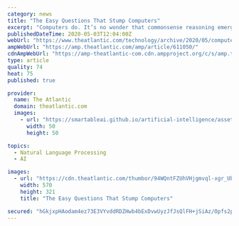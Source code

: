 ```yaml
---
category: news
title: "The Easy Questions That Stump Computers"
excerpt: "Computers do. It’s no wonder that commonsense reasoning emerged as a primary concern of AI research in 1958 (in a paper titled “Programs With Common Sense”), not long after the field of AI was born. “In general,"
publishedDateTime: 2020-05-03T12:04:00Z
webUrl: "https://www.theatlantic.com/technology/archive/2020/05/computers-common-sense/611050/"
ampWebUrl: "https://amp.theatlantic.com/amp/article/611050/"
cdnAmpWebUrl: "https://amp-theatlantic-com.cdn.ampproject.org/c/s/amp.theatlantic.com/amp/article/611050/"
type: article
quality: 74
heat: 75
published: true

provider:
  name: The Atlantic
  domain: theatlantic.com
  images:
    - url: "https://smartableai.github.io/artificial-intelligence/assets/images/organizations/theatlantic.com-50x50.jpg"
      width: 50
      height: 50

topics:
  - Natural Language Processing
  - AI

images:
  - url: "https://cdn.theatlantic.com/thumbor/94WQntFZUhVHjgmvql-xgr_Ub98=/570x321/media/img/mt/2020/05/Common_Sense_2880x1620_Lede/original.gif"
    width: 570
    height: 321
    title: "The Easy Questions That Stump Computers"

secured: "hGkjxpHAodam4ez73E3VYvddRDZHwb4bExDvwUyzJfJsQlFH+jSiAz/Opfs2pQDdbVQ7E6yWq9oYNWZTzN7a2AYycRyIEM0bDN/lYhrLw0tkRzEjFe6GtOG5KpNTExAhUMXw3M5zvhWyj62w6E/mC6eAlP6wXt8XgM56PnuKqa3rMkKRsEITK/syps7EAvLzkVNJ3eozXzGeSmny5/bl9B+DjknxLJM0Ne+cLB/QpkxrnnqWHU+R9GJty+ic4Cho3EnpctaBhsWXTbfd81lwh7jmSvSWIbeEfMr6YagZSEsecBpEINvir3U/SOzzNIHY9B5G8Ff4b6xcmTOAnXqCGUUBjXN84x2NFTQwurGEMSvQoIVE3UkP76x4MWBkDWlalxXi8lt9hz4XM1E+m2xE/0M1nbdvAyuuFE9qE9667naaf/0DkdpizQKtB/VQcUIDa+wCyrOP3/fbHtExfs8GSC1HiBZ33oosuUBS3W1hamw=;w/HT+LEn5E7ptnd+x1Wv5g=="
---
```


